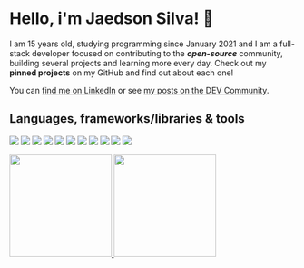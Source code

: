# Hello, i'm Jaedson Silva! 👋

I am 15 years old, studying programming since January 2021 and I am a full-stack developer focused on contributing to the ***open-source*** community, building several projects and learning more every day. Check out my **pinned projects** on my GitHub and find out about each one!

You can [find me on LinkedIn](https://linkedin.com/in/jaedsonpys) or see [my posts on the DEV Community](https://dev.to/jaedsonpys).

## Languages, frameworks/libraries & tools

![](https://img.shields.io/badge/OS-Linux-informational?style=flat&logo=linux&logoColor=white&color=8a6eb1)
![](https://img.shields.io/badge/Version%20Control-Git-informational?style=flat&logo=git&logoColor=white&color=8a6eb1)
![](https://img.shields.io/badge/IDE-PyCharm-informational?style=flat&logo=pycharm&logoColor=white&color=8a6eb1)
![](https://img.shields.io/badge/Language-Python-informational?style=flat&logo=python&logoColor=white&color=8a6eb1)
![](https://img.shields.io/badge/Language-Javascript-informational?style=flat&logo=javascript&logoColor=white&color=8a6eb1)
![](https://img.shields.io/badge/Language-C++-informational?style=flat&logo=cplusplus&logoColor=white&color=8a6eb1)
![](https://img.shields.io/badge/Library-React.js-informational?style=flat&logo=react&logoColor=white&color=8a6eb1)
![](https://img.shields.io/badge/Database-MySQL-informational?style=flat&logo=mysql&logoColor=white&color=8a6eb1)
![](https://img.shields.io/badge/Framework-Flask-informational?style=flat&logo=flask&logoColor=white&color=8a6eb1)
![](https://img.shields.io/badge/Platform-Arduino-informational?style=flat&logo=arduino&logoColor=white&color=8a6eb1)
![](https://img.shields.io/badge/Platform-ESP32-informational?style=flat&logo=espressif&logoColor=white&color=8a6eb1)

<a href="https://github.com/jaedsonpys">
  <img height="180em" src="https://github-readme-stats.vercel.app/api?username=jaedsonpys&theme=radical&show_icons=true&count_private=true" />
  <img height="180em" src="https://github-readme-stats.vercel.app/api/top-langs/?username=jaedsonpys&theme=radical&layout=compact" />
</a>
